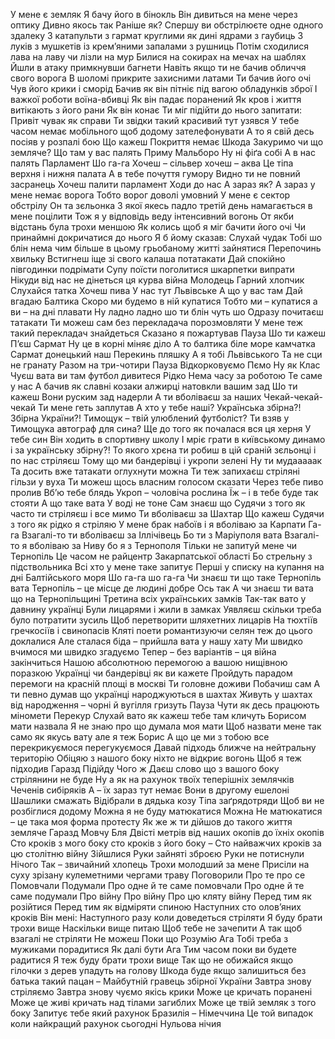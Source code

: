 У мене є земляк
Я бачу його в бінокль
Він дивиться на мене через оптику
Дивно якось так
Раніше як?
Спершу ви обстрілюєте одне одного здалеку
З катапульти з гармат круглими
як дині ядрами з гаубиць
З луків з мушкетів із крем’яними запалами
з рушниць
Потім сходилися лава на лаву чи лізли на мур
Билися на сокирах на мечах на шаблях
Йшли в атаку примкнувши багнети
Навіть якщо ти не бачив обличчя свого ворога
В шоломі прикрите захисними латами
Ти бачив його очі
Чув його крики і сморід
Бачив як він пітніє під вагою обладунків зброї
І важкої роботи воїна-вбивці
Як він падає поранений
Як кров і життя витікають з його рани
Як він конає
Ти міг підійти до нього запитати:
Привіт чувак як справи
Ти звідки такий красивий тут узявся
У тебе часом немає мобільного
щоб додому зателефонувати
А то я свій десь посіяв у розпалі бою
Що кажеш Покриття немає Шкода
Закуримо чи що земляче?
Що там у вас палять Приму Мальборо
Ну ні фіґа собі
А в нас палять Парламент Шо га-га
Хочеш – сільвер хочеш – аква
Це тіпа верхня і нижня палата
А в тебе почуття гумору
Видно ти не повний засранець
Хочеш палити парламент
Ходи до нас
А зараз як?
А зараз у мене немає ворога
Тобто ворог доволі умовний
У мене є сектор обстрілу
Он та зєльонка
З якої якесь падло третій день
намагається в мене поцілити
Тож я у відповідь веду інтенсивний вогонь
От якби відстань була трохи меншою
Як колись щоб я міг бачити його очі
Чи принаймні докричатися до нього
Я б йому сказав:
Слухай чудак
Тобі шо блін нема чим більше
в цьому грьобаному житті зайнятися
Перепочинь хвильку
Встигнеш іще зі свого калаша потатакати
Дай спокійно півгодинки подрімати
Супу поїсти поголитися шкарпетки випрати
Нікуди від нас не дінеться ця курва війна
Молодець Гарний хлопчик Слухайся татка
Хочеш пива У нас тут Львівське
А що у вас там Дай вгадаю Балтика
Скоро ми будемо в ній купатися
Тобто ми – купатися а ви – на дні плавати
Ну ладно ладно шо ти блін чуть шо
Одразу почитаєш татакати
Ти можеш сам без перекладача порозмовляти
У мене теж такий перекладач знайдеться
Сказано я пожартував
Пауза Шо ти кажеш П’єш Сармат
Ну це в корні міняє діло
А то балтика біле море камчатка
Сармат донецький наш
Перекинь пляшку А я тобі Львівського
Та не сци не гранату
Разом на три-чотири
Пауза Відкорковуємо Пємо Ну як Клас
Чуєш вата ви там футбол дивитеся
Рідко Нема часу за роботою Те саме у нас
А бачив як славні козаки алжирці
натовкли вашим зад
Шо ти кажеш Вони руским зад надерли
А ти вболіваєш за наших
Чекай-чекай-чекай Ти мене геть заплутав
А хто у тебе наші? Українська збірна?!
Збірна України?!
Тимощук – твій улюблений футболіст?
Ти взяв у Тимощука автограф для сина?
Ще до того як почалася вся ця херня
У тебе син Він ходить в спортивну школу
І мріє грати в київському динамо
і за українську збірну?!
То якого хрєна ти робиш в цій сраній зєльонці
і по нас стріляєш
Тому що ми бандерівці і укропи зелені
Ну ти мудааааак
Та досить вже татакати оглухнути можна
Ти теж запихаєш стріляні гільзи у вуха
Ти можеш щось власним голосом сказати
Через тебе пиво пролив Вб’ю тебе блядь
Укроп – чоловіча рослина
Їж – і в тебе буде так стояти
А що таке вата У воді не тоне Сам знаєш що
Судячи з того як часто ти стріляєш і все мимо
Ти вболіваєш за Шахтар
Що кажеш Судячи з того як рідко я стріляю
У мене брак набоїв і я вболіваю за Карпати Га-га
Взагалі-то ти вболіваєш за Іллічівець
Бо ти з Маріуполя вата
Взагалі-то я вболіваю за Ниву бо я з Тернополя
Тільки не запитуй мене чи Тернопіль
Це часом не райцентр Закарпатської області
Бо стрельну з підствольника
Всі хто у мене таке запитує
Перші у списку на купання
на дні Балтійського моря
Шо га-га шо га-га
Чи знаєш ти що таке Тернопіль вата
Тернопіль – це місце де людині добре
Ось так
А чи знаєш ти вата що на Тернопільщині
Третина всіх українських замків
Так-так вато у давнину українці
Були лицарями і жили в замках
Уявляєш скільки треба було потратити зусиль
Щоб перетворити шляхетних лицарів
На тюхтіїв гречкосіїв і свинопасів
Кляті поети романтизуючи селян
теж до цього доклалися
Але сталася біда – прийшла вата у нашу хату
Ми швидко вчимося ми швидко згадуємо
Тепер – без варіантів – ця війна закінчиться
Нашою абсолютною перемогою
а вашою нищівною поразкою
Українці чи бандерівці як ви кажете
Пройдуть парадом перемоги
на красній площі в москві
Ти головне доживи Побачиш сам
А ти певно думав
що українці народжуються в шахтах
Живуть у шахтах від народження –
чорні й вугілля гризуть
Пауза Чути як десь працюють міномети Перекур
Слухай вато як кажеш тебе там кличуть
Борисом мати назвала
Я не знаю про що думала моя мати
Щоб назвати мене так само
як якусь вату але я теж Борис
А що це ми з тобою все перекрикуємося
перегукуємося
Давай підходь ближче на нейтральну територію
Обіцяю з нашого боку ніхто не відкриє вогонь
Щоб я теж підходив
Гаразд Підійду Чого ж
Даєш слово що з вашого боку
стрілянини не буде
Ну а як на рахунок твоїх теперішніх землячків
Чеченів сибіряків
А – їх зараз тут немає Вони в другому ешелоні
Шашлики смажать Відібрали в дядька козу
Тіпа заґрядотряди
Щоб ви не розбіглися додому
Можна я не буду матюкатися Можна
Не матюкатися – це така моя форма протесту
Як же ж ти дійшов до такого життя земляче
Гаразд Мовчу Бля
Двісті метрів від наших окопів до їхніх окопів
Сто кроків з мого боку сто кроків з його боку –
Сто найважчих кроків за цю столітню війну
Зійшлися Руки зайняті зброєю
Руки не потиснули
Нічого Так – звичайний хлопець
Трохи молодший за мене
Присіли на суху
зрізану кулеметними чергами траву
Поговорили Про те про се Помовчали
Подумали
Про одне й те саме помовчали
Про одне й те саме подумали
Про війну
Про війну
Про цю кляту війну
Перед тим як розійтися
Перед тим як відміряти спиною
Наступних сто олов’яних кроків
Він мені:
Наступного разу коли доведеться стріляти
Я буду брати трохи вище
Наскільки вище питаю
Щоб тебе не зачепити
А так щоб взагалі не стріляти
Не можеш Поки що
Розумію Ага Тобі треба з мужиками порадитися
Як далі бути Ага
Тим часом поки ви будете радитися
Я теж буду брати трохи вище
Так що не обижайся
якщо гілочки з дерев упадуть на голову
Шкода буде якщо залишиться без батька
такий пацан –
Майбутній гравець збірної України
Завтра знову стріляємо
Завтра знову чуємо якісь крики
Може це кричать поранені
Може це живі кричать над тілами загиблих
Може це твій земляк з того боку
Запитує тебе який рахунок
Бразилія – Німеччина
Це той випадок
коли найкращий рахунок сьогодні
Нульова нічия
